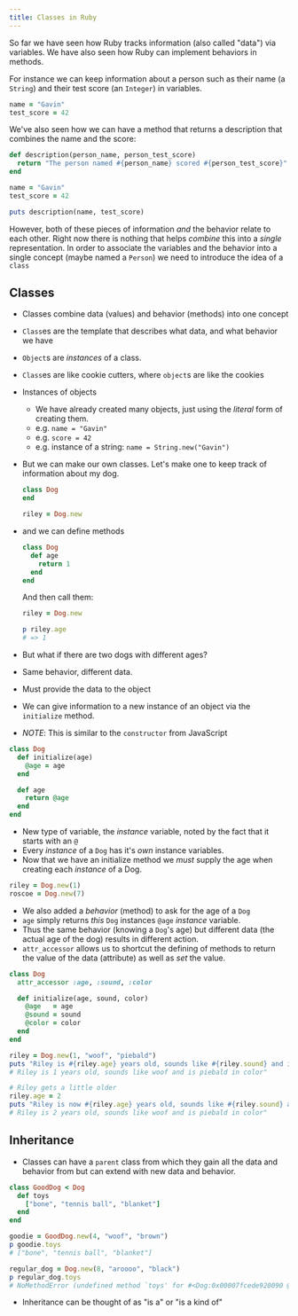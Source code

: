 ```yaml
---
title: Classes in Ruby
---
```


So far we have seen how Ruby tracks information (also called "data") via
variables. We have also seen how Ruby can implement behaviors in methods.

For instance we can keep information about a person such as their name (a
`String`) and their test score (an `Integer`) in variables.

```ruby
name = "Gavin"
test_score = 42
```

We've also seen how we can have a method that returns a description that
combines the name and the score:

```ruby
def description(person_name, person_test_score)
  return "The person named #{person_name} scored #{person_test_score}"
end

name = "Gavin"
test_score = 42

puts description(name, test_score)
```

However, both of these pieces of information _and_ the behavior relate to each
other. Right now there is nothing that helps _combine_ this into a _single_
representation. In order to associate the variables and the behavior into a
single concept (maybe named a `Person`) we need to introduce the idea of a
`class`

## Classes

- Classes combine data (values) and behavior (methods) into one concept
- `Class`es are the template that describes what data, and what behavior we have
- `Object`s are _instances_ of a class.
- `Class`es are like cookie cutters, where `object`s are like the cookies
- Instances of objects
  - We have already created many objects, just using the _literal_ form of
    creating them.
  - e.g. `name = "Gavin"`
  - e.g. `score = 42`
  - e.g. instance of a string: `name = String.new("Gavin")`
- But we can make our own classes. Let's make one to keep track of information
  about my dog.

  ```ruby
  class Dog
  end

  riley = Dog.new
  ```

- and we can define methods

  ```ruby
  class Dog
    def age
      return 1
    end
  end
  ```

  And then call them:

  ```ruby
  riley = Dog.new

  p riley.age
  # => 1
  ```

- But what if there are two dogs with different ages?
- Same behavior, different data.
- Must provide the data to the object
- We can give information to a new instance of an object via the `initialize`
  method.
- _NOTE_: This is similar to the `constructor` from JavaScript

```ruby
class Dog
  def initialize(age)
    @age = age
  end

  def age
    return @age
  end
end
```

- New type of variable, the _instance_ variable, noted by the fact that it
  starts with an `@`
- Every _instance_ of a `Dog` has it's _own_ instance variables.
- Now that we have an initialize method we _must_ supply the age when creating
  each _instance_ of a Dog.

```ruby
riley = Dog.new(1)
roscoe = Dog.new(7)
```

- We also added a _behavior_ (method) to ask for the age of a `Dog`
- `age` simply returns _this_ `Dog` instances `@age` _instance_ variable.
- Thus the same behavior (knowing a `Dog`'s age) but different data (the actual
  age of the dog) results in different action.
- `attr_accessor` allows us to shortcut the defining of methods to return the
  value of the data (attribute) as well as _set_ the value.

```ruby
class Dog
  attr_accessor :age, :sound, :color

  def initialize(age, sound, color)
    @age   = age
    @sound = sound
    @color = color
  end
end

riley = Dog.new(1, "woof", "piebald")
puts "Riley is #{riley.age} years old, sounds like #{riley.sound} and is #{riley.color} in color"
# Riley is 1 years old, sounds like woof and is piebald in color"

# Riley gets a little older
riley.age = 2
puts "Riley is now #{riley.age} years old, sounds like #{riley.sound} and is #{riley.color} in color"
# Riley is 2 years old, sounds like woof and is piebald in color"
```

## Inheritance

- Classes can have a `parent` class from which they gain all the data and
  behavior from but can extend with new data and behavior.

```ruby
class GoodDog < Dog
  def toys
    ["bone", "tennis ball", "blanket"]
  end
end

goodie = GoodDog.new(4, "woof", "brown")
p goodie.toys
# ["bone", "tennis ball", "blanket"]

regular_dog = Dog.new(8, "aroooo", "black")
p regular_dog.toys
# NoMethodError (undefined method `toys' for #<Dog:0x00007fcede920090 @age=8, @sound="aroooo", @color="black">)
```

- Inheritance can be thought of as "is a" or "is a kind of"
